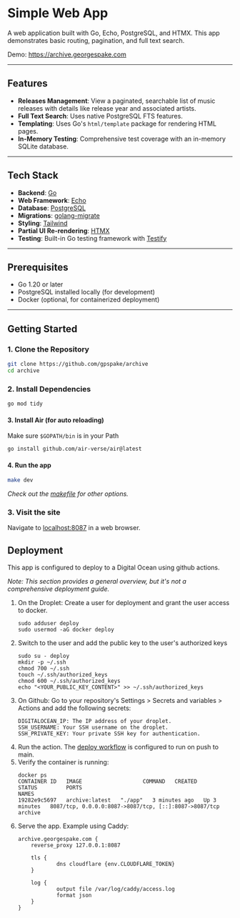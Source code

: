 # Simple Web App

A web application built with Go, Echo, PostgreSQL, and HTMX. This app demonstrates basic routing, pagination, and full text search.

Demo: https://archive.georgespake.com

---

## Features

- **Releases Management**: View a paginated, searchable list of music releases with details like release year and associated artists.
- **Full Text Search**: Uses native PostgreSQL FTS features.
- **Templating**: Uses Go's `html/template` package for rendering HTML pages.
- **In-Memory Testing**: Comprehensive test coverage with an in-memory SQLite database.

---

## Tech Stack

- **Backend**: [Go](https://golang.org/)
- **Web Framework**: [Echo](https://echo.labstack.com/)
- **Database**: [PostgreSQL](https://www.postgresql.org/)
- **Migrations**: [golang-migrate](https://github.com/golang-migrate/migrate)
- **Styling**: [Tailwind](https://github.com/golang-migrate/migrate)
- **Partial UI Re-rendering**: [HTMX](https://github.com/golang-migrate/migrate)
- **Testing**: Built-in Go testing framework with [Testify](https://github.com/stretchr/testify)

---

## Prerequisites

- Go 1.20 or later
- PostgreSQL installed locally (for development)
- Docker (optional, for containerized deployment)

---

## Getting Started

### 1. Clone the Repository

```bash
git clone https://github.com/gpspake/archive
cd archive
```

### 2. Install Dependencies
```bash
go mod tidy
```

#### 3. Install Air (for auto reloading)
Make sure `$GOPATH/bin` is in your Path
```bash
go install github.com/air-verse/air@latest
```

#### 4. Run the app
```bash
make dev
```

_Check out the [makefile](/makefile) for other options._

### 3. Visit the site

Navigate to [localhost:8087](http://localhost:8087) in a web browser.

## Deployment
This app is configured to deploy to a Digital Ocean using github actions. 

_Note: This section provides a general overview, but it's not a comprehensive deployment guide._

1. On the Droplet: Create a user for deployment and grant the user access to docker.
    ```
   sudo adduser deploy
   sudo usermod -aG docker deploy
   ```
1. Switch to the user and add the public key to the user's authorized keys
    ```
   sudo su - deploy
   mkdir -p ~/.ssh
   chmod 700 ~/.ssh
   touch ~/.ssh/authorized_keys
   chmod 600 ~/.ssh/authorized_keys
   echo "<YOUR_PUBLIC_KEY_CONTENT>" >> ~/.ssh/authorized_keys
   ```
1. On Github: Go to your repository's Settings > Secrets and variables > Actions and add the following secrets:
    ```
   DIGITALOCEAN_IP: The IP address of your droplet.
    SSH_USERNAME: Your SSH username on the droplet.
    SSH_PRIVATE_KEY: Your private SSH key for authentication.
   ```
1. Run the action. The [deploy workflow](./.github/workflows/deploy.yml)  is configured to run on push to main.
1. Verify the container is running:
    ```
   docker ps
    CONTAINER ID   IMAGE                   COMMAND   CREATED         STATUS         PORTS                                                   NAMES
    19282e9c5697   archive:latest   "./app"   3 minutes ago   Up 3 minutes   8087/tcp, 0.0.0.0:8087->8087/tcp, [::]:8087->8087/tcp   archive
   ```
1. Serve the app. Example using Caddy:
    ```
   archive.georgespake.com {
        reverse_proxy 127.0.0.1:8087

        tls {
                dns cloudflare {env.CLOUDFLARE_TOKEN}
        }

        log {
                output file /var/log/caddy/access.log
                format json
        }
    }
   ```